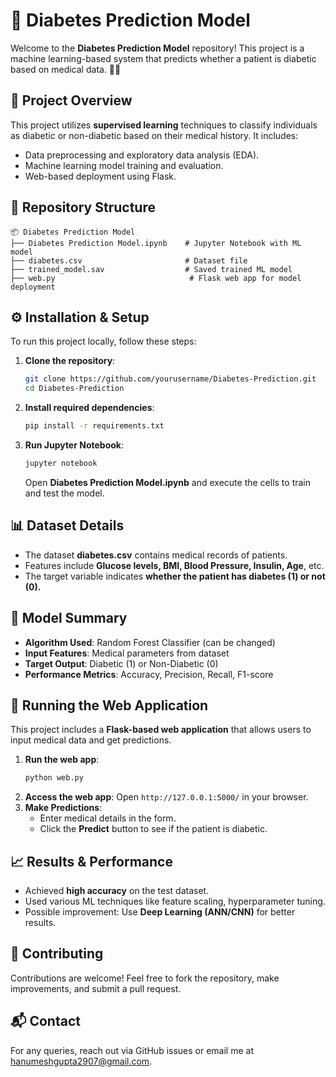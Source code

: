 # 🏥 Diabetes Prediction Model

Welcome to the **Diabetes Prediction Model** repository! This project is a machine learning-based system that predicts whether a patient is diabetic based on medical data. 🔬💉

## 📌 Project Overview
This project utilizes **supervised learning** techniques to classify individuals as diabetic or non-diabetic based on their medical history. It includes:
- Data preprocessing and exploratory data analysis (EDA).
- Machine learning model training and evaluation.
- Web-based deployment using Flask.

## 📂 Repository Structure
```
📦 Diabetes Prediction Model
├── Diabetes Prediction Model.ipynb    # Jupyter Notebook with ML model
├── diabetes.csv                       # Dataset file
├── trained_model.sav                  # Saved trained ML model
├── web.py                              # Flask web app for model deployment
```

## ⚙️ Installation & Setup
To run this project locally, follow these steps:

1. **Clone the repository**:
   ```bash
   git clone https://github.com/yourusername/Diabetes-Prediction.git
   cd Diabetes-Prediction
   ```

2. **Install required dependencies**:
   ```bash
   pip install -r requirements.txt
   ```

3. **Run Jupyter Notebook**:
   ```bash
   jupyter notebook
   ```
   Open **Diabetes Prediction Model.ipynb** and execute the cells to train and test the model.

## 📊 Dataset Details
- The dataset **diabetes.csv** contains medical records of patients.
- Features include **Glucose levels, BMI, Blood Pressure, Insulin, Age**, etc.
- The target variable indicates **whether the patient has diabetes (1) or not (0).**

## 🧠 Model Summary
- **Algorithm Used**: Random Forest Classifier (can be changed)
- **Input Features**: Medical parameters from dataset
- **Target Output**: Diabetic (1) or Non-Diabetic (0)
- **Performance Metrics**: Accuracy, Precision, Recall, F1-score

## 🚀 Running the Web Application
This project includes a **Flask-based web application** that allows users to input medical data and get predictions.

1. **Run the web app**:
   ```bash
   python web.py
   ```
2. **Access the web app**:
   Open `http://127.0.0.1:5000/` in your browser.
3. **Make Predictions**:
   - Enter medical details in the form.
   - Click the **Predict** button to see if the patient is diabetic.

## 📈 Results & Performance
- Achieved **high accuracy** on the test dataset.
- Used various ML techniques like feature scaling, hyperparameter tuning.
- Possible improvement: Use **Deep Learning (ANN/CNN)** for better results.

## 🤝 Contributing
Contributions are welcome! Feel free to fork the repository, make improvements, and submit a pull request.

## 📬 Contact
For any queries, reach out via GitHub issues or email me at [hanumeshgupta2907@gmail.com](mailto:hanumeshgupta2907@gmail.com).

